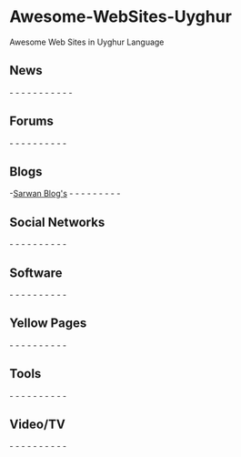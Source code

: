 # Awesome-WebSites-Uyghur
Awesome Web Sites in Uyghur Language

## News
-[](http://www.erqal.com/)
-[](http://www.okyan.com/)
-[](http://www.nur.cn/)
-[](http://www.uycnr.com/)
-[](http://uy.ts.cn/)
-[]()
-[]()
-[]()
-[]()
-[]()
-[]()

## Forums
-[]()
-[]()
-[]()
-[]()
-[]()
-[]()
-[]()
-[]()
-[]()
-[]()

## Blogs
-[Sarwan Blog's](http://www.elierkin.com/blog/)
-[]()
-[]()
-[]()
-[]()
-[]()
-[]()
-[]()
-[]()
-[]()

## Social Networks
-[]()
-[]()
-[]()
-[]()
-[]()
-[]()
-[]()
-[]()
-[]()
-[]()

## Software
-[]()
-[]()
-[]()
-[]()
-[]()
-[]()
-[]()
-[]()
-[]()
-[]()

## Yellow Pages
-[]()
-[]()
-[]()
-[]()
-[]()
-[]()
-[]()
-[]()
-[]()
-[]()

## Tools
-[]()
-[]()
-[]()
-[]()
-[]()
-[]()
-[]()
-[]()
-[]()
-[]()

## Video/TV
-[]()
-[]()
-[]()
-[]()
-[]()
-[]()
-[]()
-[]()
-[]()
-[]()
